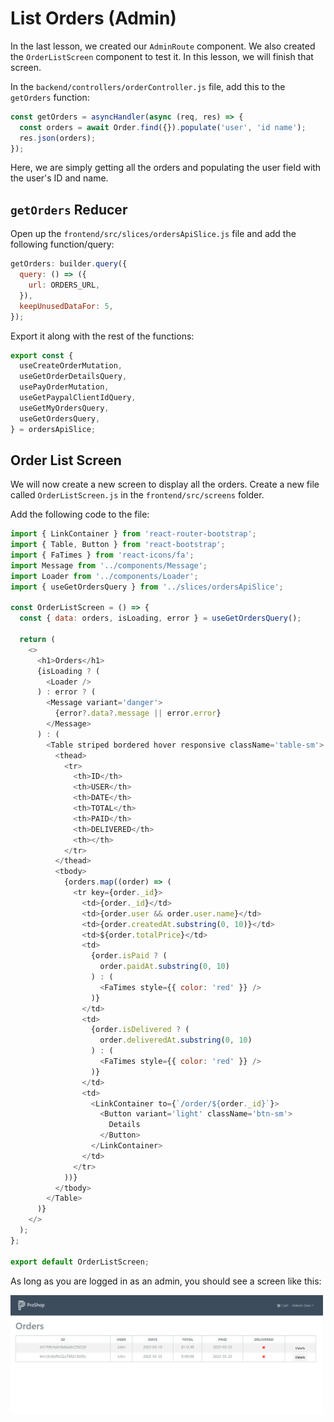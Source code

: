 # List Orders (Admin)

In the last lesson, we created our `AdminRoute` component. We also created the `OrderListScreen` component to test it. In this lesson, we will finish that screen.

In the `backend/controllers/orderController.js` file, add this to the `getOrders` function:

```js
const getOrders = asyncHandler(async (req, res) => {
  const orders = await Order.find({}).populate('user', 'id name');
  res.json(orders);
});
```

Here, we are simply getting all the orders and populating the user field with the user's ID and name.

## `getOrders` Reducer

Open up the `frontend/src/slices/ordersApiSlice.js` file and add the following function/query:

```js
getOrders: builder.query({
  query: () => ({
    url: ORDERS_URL,
  }),
  keepUnusedDataFor: 5,
});
```

Export it along with the rest of the functions:

```js
export const {
  useCreateOrderMutation,
  useGetOrderDetailsQuery,
  usePayOrderMutation,
  useGetPaypalClientIdQuery,
  useGetMyOrdersQuery,
  useGetOrdersQuery,
} = ordersApiSlice;
```

## Order List Screen

We will now create a new screen to display all the orders. Create a new file called `OrderListScreen.js` in the `frontend/src/screens` folder.

Add the following code to the file:

```js
import { LinkContainer } from 'react-router-bootstrap';
import { Table, Button } from 'react-bootstrap';
import { FaTimes } from 'react-icons/fa';
import Message from '../components/Message';
import Loader from '../components/Loader';
import { useGetOrdersQuery } from '../slices/ordersApiSlice';

const OrderListScreen = () => {
  const { data: orders, isLoading, error } = useGetOrdersQuery();

  return (
    <>
      <h1>Orders</h1>
      {isLoading ? (
        <Loader />
      ) : error ? (
        <Message variant='danger'>
          {error?.data?.message || error.error}
        </Message>
      ) : (
        <Table striped bordered hover responsive className='table-sm'>
          <thead>
            <tr>
              <th>ID</th>
              <th>USER</th>
              <th>DATE</th>
              <th>TOTAL</th>
              <th>PAID</th>
              <th>DELIVERED</th>
              <th></th>
            </tr>
          </thead>
          <tbody>
            {orders.map((order) => (
              <tr key={order._id}>
                <td>{order._id}</td>
                <td>{order.user && order.user.name}</td>
                <td>{order.createdAt.substring(0, 10)}</td>
                <td>${order.totalPrice}</td>
                <td>
                  {order.isPaid ? (
                    order.paidAt.substring(0, 10)
                  ) : (
                    <FaTimes style={{ color: 'red' }} />
                  )}
                </td>
                <td>
                  {order.isDelivered ? (
                    order.deliveredAt.substring(0, 10)
                  ) : (
                    <FaTimes style={{ color: 'red' }} />
                  )}
                </td>
                <td>
                  <LinkContainer to={`/order/${order._id}`}>
                    <Button variant='light' className='btn-sm'>
                      Details
                    </Button>
                  </LinkContainer>
                </td>
              </tr>
            ))}
          </tbody>
        </Table>
      )}
    </>
  );
};

export default OrderListScreen;
```

As long as you are logged in as an admin, you should see a screen like this:

<img src='./images/ordersscreen.png' width="500">

